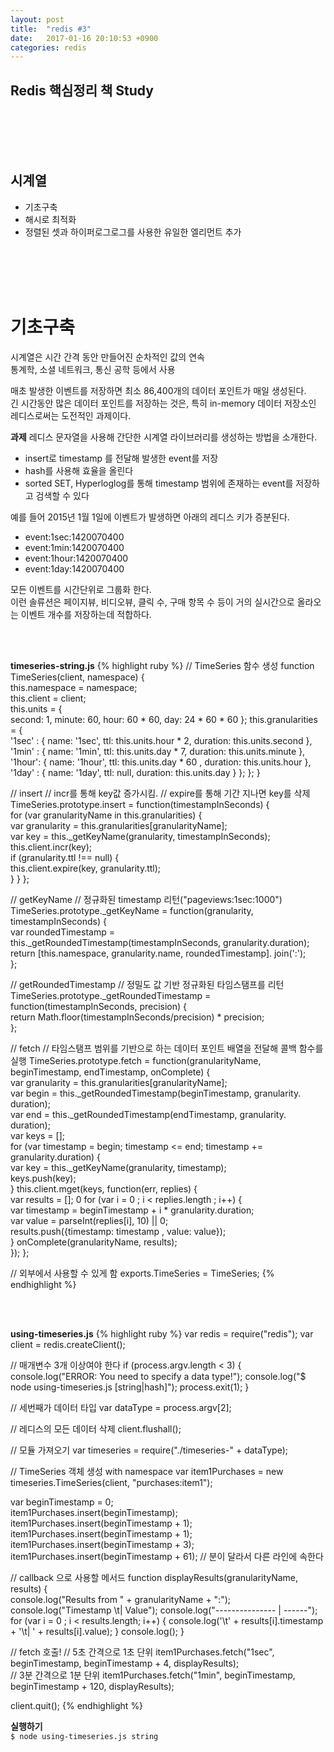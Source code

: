 ```yaml
---
layout: post
title:  "redis #3"
date:   2017-01-16 20:10:53 +0900
categories: redis
---
```



## Redis 핵심정리 책 Study

<br>
<br>
<br>
<br>

## 시계열
- 기초구축
- 해시로 최적화
- 정렬된 셋과 하이퍼로그로그를 사용한 유일한 엘리먼트 추가

<br>
<br>
<br>
<br>

# 기초구축  
시계열은 시간 간격 동안 만들어진 순차적인 값의 연속  
통계학, 소셜 네트워크, 통신 공학 등에서 사용  

매초 발생한 이벤트를 저장하면 최소 86,400개의 데이터 포인트가 매일 생성된다.  
긴 시간동안 많은 데이터 포인트를 저장하는 것은, 특히 in-memory 데이터 저장소인 레디스로써는 도전적인 과제이다.  

**과제**
레디스 문자열을 사용해 간단한 시계열 라이브러리를 생성하는 방법을 소개한다.  
* insert로 timestamp 를 전달해 발생한 event를 저장  
* hash를 사용해 효율을 올린다  
* sorted SET, Hyperloglog를 통해 timestamp 범위에 존재하는 event를 저장하고 검색할 수 있다  

예를 들어 2015년 1월 1일에 이벤트가 발생하면 아래의 레디스 키가 증분된다.    
* event:1sec:1420070400
* event:1min:1420070400
* event:1hour:1420070400
* event:1day:1420070400

모든 이벤트를 시간단위로 그룹화 한다.  
이런 솔류션은 페이지뷰, 비디오뷰, 클릭 수, 구매 항목 수 등이 거의 실시간으로 올라오는 이벤트 개수를 저장하는데 적합하다.  

<br>
<br>

**timeseries-string.js**
{% highlight ruby %}
// TimeSeries 함수 생성
function TimeSeries(client, namespace) {   
  this.namespace = namespace;   
  this.client = client;   
  this.units = {   
     second: 1,
     minute: 60,
     hour: 60 * 60,
     day: 24 * 60 * 60
  };
  this.granularities = {   
    '1sec' : { name: '1sec', ttl: this.units.hour * 2, duration: this.units.second },  
    '1min' : { name: '1min', ttl: this.units.day * 7, duration: this.units.minute },  
    '1hour': { name: '1hour', ttl: this.units.day * 60 , duration: this.units.hour },  
    '1day' : { name: '1day', ttl: null, duration: this.units.day }    };
  };
}

// insert
//  incr를 통해 key값 증가시킴.
//  expire를 통해 기간 지나면 key를 삭제
TimeSeries.prototype.insert = function(timestampInSeconds) {   
  for (var granularityName in this.granularities) {   
    var granularity = this.granularities[granularityName];   
    var key = this._getKeyName(granularity, timestampInSeconds);   
    this.client.incr(key);   
    if (granularity.ttl !== null) {   
      this.client.expire(key, granularity.ttl);   
    }
  }
};

// getKeyName
//  정규화된 timestamp 리턴("pageviews:1sec:1000")
TimeSeries.prototype._getKeyName = function(granularity, timestampInSeconds) {   
  var roundedTimestamp = this._getRoundedTimestamp(timestampInSeconds, granularity.duration);   
  return [this.namespace, granularity.name, roundedTimestamp]. join(':');   
};

// getRoundedTimestamp
//  정밀도 값 기반 정규화된 타임스탬프를 리턴
TimeSeries.prototype._getRoundedTimestamp = function(timestampInSeconds, precision) {   
  return Math.floor(timestampInSeconds/precision) * precision;   
};


// fetch
//  타임스탬프 범위를 기반으로 하는 데이터 포인트 배열을 전달해 콜백 함수를 실행
TimeSeries.prototype.fetch = function(granularityName, beginTimestamp, endTimestamp, onComplete) {   
  var granularity = this.granularities[granularityName];   
  var begin = this._getRoundedTimestamp(beginTimestamp, granularity. duration);   
  var end = this._getRoundedTimestamp(endTimestamp, granularity. duration);   
  var keys = [];   
  for (var timestamp = begin; timestamp <= end; timestamp += granularity.duration) {   
    var key = this._getKeyName(granularity, timestamp);   
    keys.push(key);   
  }
  this.client.mget(keys, function(err, replies) {   
    var results = [];   0
    for (var i = 0 ; i < replies.length ; i++) {   
      var timestamp = beginTimestamp + i * granularity.duration;   
      var value = parseInt(replies[i], 10) || 0;   
      results.push({timestamp: timestamp , value: value});   
    }
    onComplete(granularityName, results);   
  });
};

// 외부에서 사용할 수 있게 함
exports.TimeSeries = TimeSeries;
{% endhighlight %}

<br>
<br>

**using-timeseries.js**
{% highlight ruby %}
var redis = require("redis");
var client = redis.createClient();

// 매개변수 3개 이상여야 한다
if (process.argv.length < 3) {    
  console.log("ERROR: You need to specify a data type!");
  console.log("$ node using-timeseries.js [string|hash]");
  process.exit(1);
}

// 세번째가 데이터 타입
var dataType = process.argv[2];    

// 레디스의 모든 데이터 삭제
client.flushall();    

// 모듈 가져오기
var timeseries = require("./timeseries-" + dataType);    

// TimeSeries 객체 생성 with namespace
var item1Purchases = new timeseries.TimeSeries(client, "purchases:item1");  


var beginTimestamp = 0;    
item1Purchases.insert(beginTimestamp);    
item1Purchases.insert(beginTimestamp + 1);    
item1Purchases.insert(beginTimestamp + 1);    
item1Purchases.insert(beginTimestamp + 3);    
item1Purchases.insert(beginTimestamp + 61);  // 분이 달라서 다른 라인에 속한다  

// callback 으로 사용할 메서드
function displayResults(granularityName, results) {    
  console.log("Results from " + granularityName + ":");
  console.log("Timestamp \t| Value");
  console.log("--------------- | ------");
  for (var i = 0 ; i < results.length; i++) {
    console.log('\t' + results[i].timestamp + '\t| ' + results[i].value);
  }
  console.log();
}


// fetch 호출!
// 5초 간격으로 1초 단위
item1Purchases.fetch("1sec", beginTimestamp, beginTimestamp + 4, displayResults);   
// 3분 간격으로 1분 단위
item1Purchases.fetch("1min", beginTimestamp, beginTimestamp + 120, displayResults);    

client.quit();
{% endhighlight %}

**실행하기**  
`$ node using-timeseries.js string`
<br>
<br>
<br>
<br>
